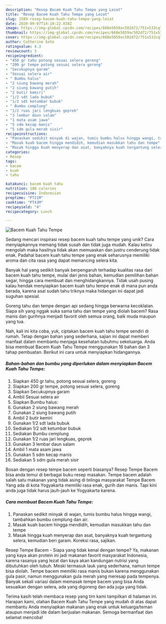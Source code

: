 ```yaml
---
description: "Resep Bacem Kuah Tahu Tempe yang Lezat"
title: "Resep Bacem Kuah Tahu Tempe yang Lezat"
slug: 1589-resep-bacem-kuah-tahu-tempe-yang-lezat
date: 2020-09-07T14:10:22.838Z
image: https://img-global.cpcdn.com/recipes/660e5859ac502d72/751x532cq70/bacem-kuah-tahu-tempe-foto-resep-utama.jpg
thumbnail: https://img-global.cpcdn.com/recipes/660e5859ac502d72/751x532cq70/bacem-kuah-tahu-tempe-foto-resep-utama.jpg
cover: https://img-global.cpcdn.com/recipes/660e5859ac502d72/751x532cq70/bacem-kuah-tahu-tempe-foto-resep-utama.jpg
author: Catherine Soto
ratingvalue: 4.3
reviewcount: 3
recipeingredient:
- "450 gr tahu potong sesuai selera goreng"
- "200 gr tempe potong sesuai selera goreng"
- "Secukupnya garam"
- "Sesuai selera air"
- " Bumbu halus"
- "2 siung bawang merah"
- "2 siung bawang putih"
- "2 butir kemiri"
- "1/2 sdt lada bubuk"
- "1/2 sdt ketumbar bubuk"
- " Bumbu cemplung"
- "1/2 ruas jari lengkuas geprek"
- "3 lembar daun salam"
- "1 mata asam jawa"
- "5 sdm kecap manis"
- "5 sdm gula merah sisir"
recipeinstructions:
- "Panaskan sedikit minyak di wajan, tumis bumbu halus hingga wangi, tambahkan bumbu cemplung dan air."
- "Masak kuah bacem hingga mendidih, kemudian masukkan tahu dan tempe"
- "Masak hingga kuah menyerap dan asat, banyaknya kuah tergantung selera, kemudian beri garam. Koreksi rasa, sajikan."
categories:
- Resep
tags:
- bacem
- kuah
- tahu

katakunci: bacem kuah tahu 
nutrition: 188 calories
recipecuisine: Indonesian
preptime: "PT21M"
cooktime: "PT43M"
recipeyield: "4"
recipecategory: Lunch

---
```



![Bacem Kuah Tahu Tempe](https://img-global.cpcdn.com/recipes/660e5859ac502d72/751x532cq70/bacem-kuah-tahu-tempe-foto-resep-utama.jpg)

Sedang mencari inspirasi resep bacem kuah tahu tempe yang unik? Cara menyiapkannya memang tidak susah dan tidak juga mudah. Kalau keliru mengolah maka hasilnya tidak akan memuaskan dan justru cenderung tidak enak. Padahal bacem kuah tahu tempe yang enak seharusnya memiliki aroma dan cita rasa yang dapat memancing selera kita.

Banyak hal yang sedikit banyak berpengaruh terhadap kualitas rasa dari bacem kuah tahu tempe, mulai dari jenis bahan, kemudian pemilihan bahan segar, hingga cara membuat dan menghidangkannya. Tidak usah pusing kalau hendak menyiapkan bacem kuah tahu tempe enak di mana pun anda berada, karena asal sudah tahu triknya maka hidangan ini dapat jadi suguhan spesial.

Goreng tahu dan tempe dengan api sedang hingga berwarna kecoklatan. Siapa sih yang nggak suka sama tahu dan tempe yang diolah bacem? Rasa manis dan gurihnya menjadi favorit oleh semua orang, baik muda maupun yang tua.


Nah, kali ini kita coba, yuk, ciptakan bacem kuah tahu tempe sendiri di rumah. Tetap dengan bahan yang sederhana, sajian ini dapat memberi manfaat dalam membantu menjaga kesehatan tubuhmu sekeluarga. Anda bisa membuat Bacem Kuah Tahu Tempe menggunakan 16 bahan dan 3 tahap pembuatan. Berikut ini cara untuk menyiapkan hidangannya.

<!--inarticleads1-->

##### Bahan-bahan dan bumbu yang diperlukan dalam menyiapkan Bacem Kuah Tahu Tempe:

1. Siapkan 450 gr tahu, potong sesuai selera, goreng
1. Siapkan 200 gr tempe, potong sesuai selera, goreng
1. Siapkan Secukupnya garam
1. Ambil Sesuai selera air
1. Siapkan  Bumbu halus:
1. Gunakan 2 siung bawang merah
1. Gunakan 2 siung bawang putih
1. Ambil 2 butir kemiri
1. Gunakan 1/2 sdt lada bubuk
1. Sediakan 1/2 sdt ketumbar bubuk
1. Sediakan  Bumbu cemplung
1. Gunakan 1/2 ruas jari lengkuas, geprek
1. Gunakan 3 lembar daun salam
1. Ambil 1 mata asam jawa
1. Gunakan 5 sdm kecap manis
1. Sediakan 5 sdm gula merah sisir


Bosan dengan resep tempe bacem seperti biasanya? Resep Tempe Bacem bisa anda temui di berbagai buku resep masakan. Tempe bacem adalah salah satu makanan yang tidak asing di telinga masyarakat Tempe Bacem Yang ada di kota Yogyakarta memiliki rasa enak, gurih dan manis. Tapi kini anda juga tidak harus jauh-jauh ke Yogyakarta karena. 

<!--inarticleads2-->

##### Cara membuat Bacem Kuah Tahu Tempe:

1. Panaskan sedikit minyak di wajan, tumis bumbu halus hingga wangi, tambahkan bumbu cemplung dan air.
1. Masak kuah bacem hingga mendidih, kemudian masukkan tahu dan tempe
1. Masak hingga kuah menyerap dan asat, banyaknya kuah tergantung selera, kemudian beri garam. Koreksi rasa, sajikan.


Resep Tempe Bacem - Siapa yang tidak kenal dengan tempe? Ya, makanan yang kaya akan protein ini jadi makanan favorit masyarakat Indonesia, karena rasanya yang lezat dan kaya akan kandungan nutrisi yang dibutuhkan oleh tubuh. Meski termasuk lauk yang sederhana, namun tempe bisa diolah. Tempe bacem memiliki rasa manis bukan karena menggunakan gula pasir, namun menggunakan gula merah yang meresap pada tempenya. Banyak sekali variasi dalam memasak tempe bacem yang bisa Anda sesuaikan dengan selera, ada yang digoreng dan ada juga yang tidak. 

Terima kasih telah membaca resep yang tim kami tampilkan di halaman ini. Harapan kami, olahan Bacem Kuah Tahu Tempe yang mudah di atas dapat membantu Anda menyiapkan makanan yang enak untuk keluarga/teman ataupun menjadi ide dalam berjualan makanan. Semoga bermanfaat dan selamat mencoba!
